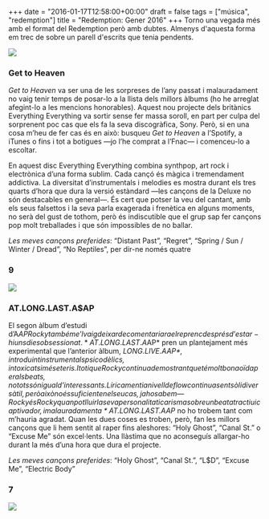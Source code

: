 +++
date = "2016-01-17T12:58:00+00:00"
draft = false
tags = ["música", "redemption"]
title = "Redemption: Gener 2016"
+++
Torno una vegada més amb el format del Redemption però amb dubtes. Almenys d'aquesta forma em trec de sobre un parell d'escrits que tenia pendents.

<!-- more -->

<img class="pImageFull" src="https://41.media.tumblr.com/307cd734551ce4cab02df2ac33743b0f/tumblr_o13layGYpA1u00ofno1_1280.png">

### Get to Heaven

*Get to Heaven* va ser una de les sorpreses de l’any passat i malauradament no vaig tenir temps de posar-lo a la llista dels millors àlbums (ho he arreglat afegint-lo a les mencions honorables). Aquest nou projecte dels britànics Everything Everything va sortir sense fer massa soroll, en part per culpa del sorprenent poc cas que els fa la seva discogràfica, Sony. Però, si en una cosa m’heu de fer cas és en això: busqueu *Get to Heaven* a l’Spotify, a iTunes o fins i tot a botigues —jo l’he comprat a l’Fnac— i comenceu-lo a escoltar.

En aquest disc Everything Everything combina synthpop, art rock i electrònica d’una forma sublim. Cada cançó és màgica i tremendament addictiva. La diversitat d’instrumentals i melodies es mostra durant els tres quarts d’hora que dura la versió estàndard —les cançons de la Deluxe no són destacables en general—. És cert que potser la veu del cantant, amb els seus falsettos i la seva parla exagerada i frenètica en alguns moments, no serà del gust de tothom, però és indiscutible que el grup sap fer cançons pop molt treballades i que són impossibles de no ballar. 

*Les meves cançons preferides*: “Distant Past”, “Regret”, “Spring / Sun / Winter / Dread”, “No Reptiles”, per dir-ne només quatre

### 9

<img class="pImageFull" src="https://40.media.tumblr.com/49ad80599c11fa2a7e181ba983fb7273/tumblr_o13layGYpA1u00ofno2_1280.png">


### AT.LONG.LAST.A$AP
El segon àlbum d’estudi d’A$AP Rocky també me’l vaig deixar de comentar i ara el reprenc després d’estar-hi uns dies obsessionat. *AT.LONG.LAST.A$AP* pren un plantejament més experimental que l’anterior àlbum, *LONG.LIVE.A$AP*, introduint instrumentals psicodèlics, intoxicats i més eteris. I tot i que Rocky continua demostrant que té molt bona oïda per als beats, no tots són igual d’interessants. Líricament i a nivell de flow continua sent sòlid i versàtil, però això no és suficient en el seu cas, ja ho sabem — Rocky és Rocky quan pot lluir la seva personalitat i carisma sobre un beat atractiu i captivador, i malauradament a *AT.LONG.LAST.A$AP* no ho trobem tant com m’hauria agradat. Quan les dues coses es troben, però, fan les millors cançons que li hem sentit al raper fins aleshores: “Holy Ghost”, “Canal St.” o “Excuse Me” són excel·lents. Una llàstima que no aconseguís allargar-ho durant la més d’una hora que dura el projecte.

*Les meves cançons preferides*: “Holy Ghost”, “Canal St.”, “L$D”, “Excuse Me”, “Electric Body”

### 7

<img id="splashFade" src="http://i.imgur.com/kCFBJdm.jpg">